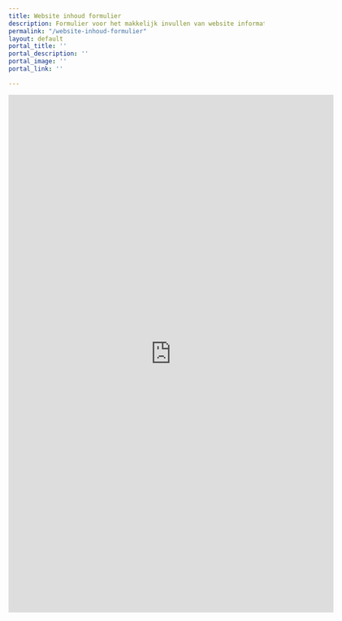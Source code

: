 ```yaml
---
title: Website inhoud formulier
description: Formulier voor het makkelijk invullen van website informatie.
permalink: "/website-inhoud-formulier"
layout: default
portal_title: ''
portal_description: ''
portal_image: ''
portal_link: ''

---
```

<iframe style="display: block; margin: auto;" src="https://docs.google.com/forms/d/e/1FAIpQLSf4ZnjU7UiO-NRJEQxC2q3RX8ckct0OCFcmcFGuemPvhT9e0Q/viewform?embedded=true" width="640" height="1019" frameborder="0" marginheight="0" marginwidth="0">Laden…</iframe>